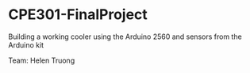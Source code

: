 # CPE301-FinalProject
 Building a working cooler using the Arduino 2560 and sensors from the Arduino kit

Team: Helen Truong
